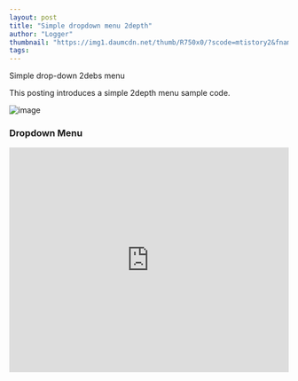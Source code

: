 ```yaml
---
layout: post
title: "Simple dropdown menu 2depth"
author: "Logger"
thumbnail: "https://img1.daumcdn.net/thumb/R750x0/?scode=mtistory2&fname=https%3A%2F%2Ft1.daumcdn.net%2Fcfile%2Ftistory%2F2751A84C5757D2A52A"
tags: 
---
```



Simple drop-down 2debs menu

This posting introduces a simple 2depth menu sample code.

![image](https://t1.daumcdn.net/cfile/tistory/2751A84C5757D2A52A)

### Dropdown Menu

<iframe allowfullscreen="true" allowpaymentrequest="true" allowtransparency="true" class="cp_embed_iframe " frameborder="0" height="405" width="100%" name="cp_embed_1" scrolling="no" src="https://codepen.io/jaehee/embed/GqpXex?height=405&amp;theme-id=19458&amp;slug-hash=GqpXex&amp;default-tab=result&amp;user=jaehee&amp;embed-version=2&amp;name=cp_embed_1" style="width: 100%; overflow:hidden; display:block;" title="CodePen Embed" loading="lazy" id="cp_embed_GqpXex"></iframe>